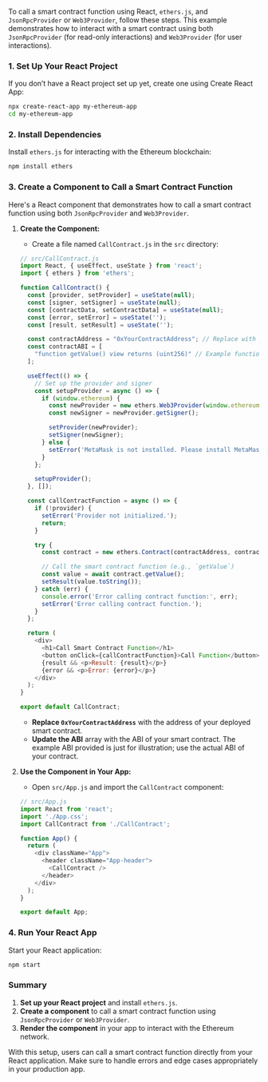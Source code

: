 To call a smart contract function using React, `ethers.js`, and `JsonRpcProvider` or `Web3Provider`, follow these steps. This example demonstrates how to interact with a smart contract using both `JsonRpcProvider` (for read-only interactions) and `Web3Provider` (for user interactions).

### 1. **Set Up Your React Project**

If you don’t have a React project set up yet, create one using Create React App:

```bash
npx create-react-app my-ethereum-app
cd my-ethereum-app
```

### 2. **Install Dependencies**

Install `ethers.js` for interacting with the Ethereum blockchain:

```bash
npm install ethers
```

### 3. **Create a Component to Call a Smart Contract Function**

Here's a React component that demonstrates how to call a smart contract function using both `JsonRpcProvider` and `Web3Provider`.

1. **Create the Component:**

   - Create a file named `CallContract.js` in the `src` directory:

   ```javascript
   // src/CallContract.js
   import React, { useEffect, useState } from 'react';
   import { ethers } from 'ethers';

   function CallContract() {
     const [provider, setProvider] = useState(null);
     const [signer, setSigner] = useState(null);
     const [contractData, setContractData] = useState(null);
     const [error, setError] = useState('');
     const [result, setResult] = useState('');

     const contractAddress = "0xYourContractAddress"; // Replace with your contract address
     const contractABI = [
       "function getValue() view returns (uint256)" // Example function
     ];

     useEffect(() => {
       // Set up the provider and signer
       const setupProvider = async () => {
         if (window.ethereum) {
           const newProvider = new ethers.Web3Provider(window.ethereum);
           const newSigner = newProvider.getSigner();

           setProvider(newProvider);
           setSigner(newSigner);
         } else {
           setError('MetaMask is not installed. Please install MetaMask.');
         }
       };

       setupProvider();
     }, []);

     const callContractFunction = async () => {
       if (!provider) {
         setError('Provider not initialized.');
         return;
       }

       try {
         const contract = new ethers.Contract(contractAddress, contractABI, provider);

         // Call the smart contract function (e.g., `getValue`)
         const value = await contract.getValue();
         setResult(value.toString());
       } catch (err) {
         console.error('Error calling contract function:', err);
         setError('Error calling contract function.');
       }
     };

     return (
       <div>
         <h1>Call Smart Contract Function</h1>
         <button onClick={callContractFunction}>Call Function</button>
         {result && <p>Result: {result}</p>}
         {error && <p>Error: {error}</p>}
       </div>
     );
   }

   export default CallContract;
   ```

   - **Replace `0xYourContractAddress`** with the address of your deployed smart contract.
   - **Update the ABI** array with the ABI of your smart contract. The example ABI provided is just for illustration; use the actual ABI of your contract.

2. **Use the Component in Your App:**

   - Open `src/App.js` and import the `CallContract` component:

   ```javascript
   // src/App.js
   import React from 'react';
   import './App.css';
   import CallContract from './CallContract';

   function App() {
     return (
       <div className="App">
         <header className="App-header">
           <CallContract />
         </header>
       </div>
     );
   }

   export default App;
   ```

### 4. **Run Your React App**

Start your React application:

```bash
npm start
```

### Summary

1. **Set up your React project** and install `ethers.js`.
2. **Create a component** to call a smart contract function using `JsonRpcProvider` or `Web3Provider`.
3. **Render the component** in your app to interact with the Ethereum network.

With this setup, users can call a smart contract function directly from your React application. Make sure to handle errors and edge cases appropriately in your production app.